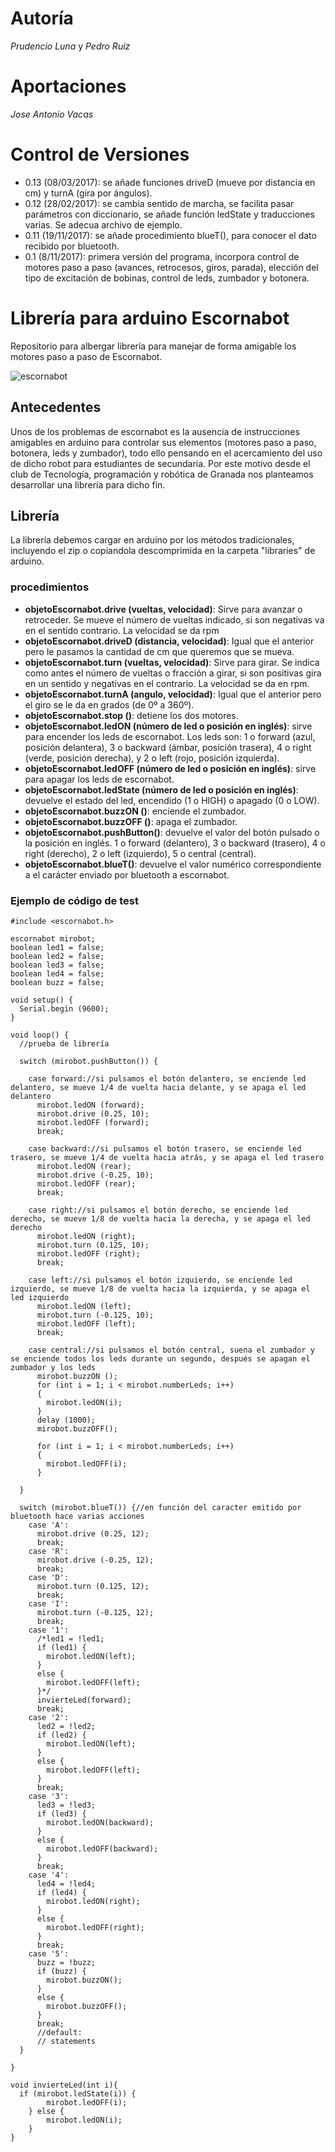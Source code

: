 # Autoría
*Prudencio Luna* y *Pedro Ruiz*

# Aportaciones
*Jose Antonio Vacas*

# Control de Versiones
- 0.13 (08/03/2017): se añade funciones driveD (mueve por distancia en cm) y turnA (gira por ángulos).
- 0.12 (28/02/2017): se cambia sentido de marcha, se facilita pasar parámetros con diccionario, se añade función ledState y traducciones varias. Se adecua archivo de ejemplo.   
- 0.11 (19/11/2017): se añade procedimiento blueT(), para conocer el dato recibido por bluetooth.
- 0.1 (8/11/2017): primera versión del programa, incorpora control de motores paso a paso (avances, retrocesos, giros, parada), elección del tipo de excitación de bobinas, control de leds, zumbador y botonera.
# Librería para arduino Escornabot
Repositorio para albergar librería para manejar de forma amigable los motores paso a paso de Escornabot.

![](images/escornabot.jpg "escornabot")
## Antecedentes
Unos de los problemas de escornabot es la ausencia de instrucciones amigables en arduino para controlar sus elementos (motores paso a paso, botonera, leds y zumbador), todo ello pensando en el acercamiento del uso de dicho robot para estudiantes de secundaria. Por este motivo desde el club de Tecnología, programación y robótica de Granada nos planteamos desarrollar una librería para dicho fin.
## Librería
La librería debemos cargar en arduino por los métodos tradicionales, incluyendo el zip o copiandola descomprimida en la carpeta "libraries" de arduino.
### procedimientos
- **objetoEscornabot.drive (vueltas, velocidad)**: Sirve para avanzar o retroceder. Se mueve el número de vueltas indicado, si son negativas va en el sentido contrario. La velocidad se da rpm
- **objetoEscornabot.driveD (distancia, velocidad)**: Igual que el anterior pero le pasamos la cantidad de cm que queremos que se mueva.
- **objetoEscornabot.turn (vueltas, velocidad)**: Sirve para girar. Se indica como antes el número de vueltas o fracción a girar, si son positivas gira en un sentido y negativas en el contrario. La velocidad se da en rpm.
- **objetoEscornabot.turnA (angulo, velocidad)**: Igual que el anterior pero el giro se le da en grados (de 0º a 360º).
- **objetoEscornabot.stop ()**: detiene los dos motores.
- **objetoEscornabot.ledON (número de led o posición en inglés)**: sirve para encender los leds de escornabot. Los leds son: 1 o forward (azul, posición delantera), 3 o backward (ámbar, posición trasera), 4 o right (verde, posición derecha), y 2 o left (rojo, posición izquierda).
- **objetoEscornabot.ledOFF (número de led o posición en inglés)**: sirve para apagar los leds de escornabot.
- **objetoEscornabot.ledState (número de led o posición en inglés)**: devuelve el estado del led, encendido (1 o HIGH) o apagado (0 o LOW).
- **objetoEscornabot.buzzON ()**: enciende el zumbador.
- **objetoEscornabot.buzzOFF ()**: apaga el zumbador.
- **objetoEscornabot.pushButton()**: devuelve el valor del botón pulsado o la posición en inglés. 1 o forward (delantero), 3 o backward (trasero), 4 o right (derecho), 2 o left (izquierdo), 5 o central (central).
- **objetoEscornabot.blueT()**: devuelve el valor numérico correspondiente a el carácter enviado por bluetooth a escornabot.

### Ejemplo de código de test
~~~
#include <escornabot.h>

escornabot mirobot;
boolean led1 = false;
boolean led2 = false;
boolean led3 = false;
boolean led4 = false;
boolean buzz = false;

void setup() {
  Serial.begin (9600);
}

void loop() {
  //prueba de librería

  switch (mirobot.pushButton()) {

    case forward://si pulsamos el botón delantero, se enciende led delantero, se mueve 1/4 de vuelta hacia delante, y se apaga el led delantero
      mirobot.ledON (forward);
      mirobot.drive (0.25, 10);
      mirobot.ledOFF (forward);
      break;

    case backward://si pulsamos el botón trasero, se enciende led trasero, se mueve 1/4 de vuelta hacia atrás, y se apaga el led trasero
      mirobot.ledON (rear);
      mirobot.drive (-0.25, 10);
      mirobot.ledOFF (rear);
      break;

    case right://si pulsamos el botón derecho, se enciende led derecho, se mueve 1/8 de vuelta hacia la derecha, y se apaga el led derecho
      mirobot.ledON (right);
      mirobot.turn (0.125, 10);
      mirobot.ledOFF (right);
      break;

    case left://si pulsamos el botón izquierdo, se enciende led izquierdo, se mueve 1/8 de vuelta hacia la izquierda, y se apaga el led izquierdo
      mirobot.ledON (left);
      mirobot.turn (-0.125, 10);
      mirobot.ledOFF (left);
      break;

    case central://si pulsamos el botón central, suena el zumbador y se enciende todos los leds durante un segundo, después se apagan el zumbador y los leds
      mirobot.buzzON ();
      for (int i = 1; i < mirobot.numberLeds; i++)
      {
        mirobot.ledON(i);
      }
      delay (1000);
      mirobot.buzzOFF();

      for (int i = 1; i < mirobot.numberLeds; i++)
      {
        mirobot.ledOFF(i);
      }

  }

  switch (mirobot.blueT()) {//en función del caracter emitido por bluetooth hace varias acciones
    case 'A':
      mirobot.drive (0.25, 12);
      break;
    case 'R':
      mirobot.drive (-0.25, 12);
      break;
    case 'D':
      mirobot.turn (0.125, 12);
      break;
    case 'I':
      mirobot.turn (-0.125, 12);
      break;
    case '1':
      /*led1 = !led1;
      if (led1) {
        mirobot.ledON(left);
      }
      else {
        mirobot.ledOFF(left);
      }*/
      invierteLed(forward);
      break;
    case '2':
      led2 = !led2;
      if (led2) {
        mirobot.ledON(left);
      }
      else {
        mirobot.ledOFF(left);
      }
      break;
    case '3':
      led3 = !led3;
      if (led3) {
        mirobot.ledON(backward);
      }
      else {
        mirobot.ledOFF(backward);
      }
      break;
    case '4':
      led4 = !led4;
      if (led4) {
        mirobot.ledON(right);
      }
      else {
        mirobot.ledOFF(right);
      }
      break;
    case '5':
      buzz = !buzz;
      if (buzz) {
        mirobot.buzzON();
      }
      else {
        mirobot.buzzOFF();
      }
      break;
      //default:
      // statements
  }

}

void invierteLed(int i){
  if (mirobot.ledState(i)) {
		mirobot.ledOFF(i);
	} else {
		mirobot.ledON(i);
	}
}
~~~
